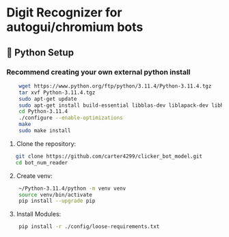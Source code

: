 # Digit Recognizer for autogui/chromium bots

## 📂 Python Setup

### Recommend creating your own external python install

```bash
    wget https://www.python.org/ftp/python/3.11.4/Python-3.11.4.tgz
    tar xvf Python-3.11.4.tgz
    sudo apt-get update
    sudo apt-get install build-essential libblas-dev liblapack-dev libhdf5-dev libopencv-dev libjpeg-dev libpng-dev libtiff-dev libqt5gui5 libqt5core5a libqt5dbus5 qttools5-dev libgrpc-dev libfreetype6-dev libprotobuf-dev
    cd Python-3.11.4
    ./configure --enable-optimizations
    make
    sudo make install
```

1. Clone the repository:
```bash
   git clone https://github.com/carter4299/clicker_bot_model.git
   cd bot_num_reader
```

2. Create venv:
```bash
    ~/Python-3.11.4/python -m venv venv
    source venv/bin/activate
    pip install --upgrade pip
```

3. Install Modules:
```bash
    pip install -r ./config/loose-requirements.txt
```

